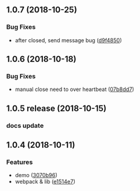 <a name="1.0.7"></a>
## 1.0.7 (2018-10-25)


### Bug Fixes

*  after closed, send message bug ([d9f4850](https://github.com/zimv/websocket-heartbeat-js/commit/d9f4850))


<a name="1.0.6"></a>
## 1.0.6 (2018-10-18)


### Bug Fixes

* manual close need to over heartbeat ([07b8dd7](https://github.com/zimv/websocket-heartbeat-js/commit/07b8dd7))


<a name="1.0.5"></a>
## 1.0.5 release (2018-10-15)


### docs update


<a name="1.0.4"></a>
## 1.0.4 (2018-10-11)


### Features

* demo ([3070b96](https://github.com/zimv/websocket-heartbeat-js/commit/3070b96))
* webpack & lib ([e1514e7](https://github.com/zimv/websocket-heartbeat-js/commit/e1514e7))



